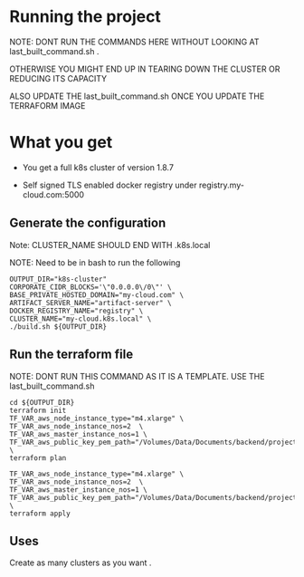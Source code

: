Running the project
==================

NOTE: DONT RUN THE COMMANDS HERE WITHOUT LOOKING AT last_built_command.sh . 

OTHERWISE YOU MIGHT END UP IN TEARING DOWN THE CLUSTER OR REDUCING ITS CAPACITY 

ALSO UPDATE THE last_built_command.sh ONCE YOU UPDATE THE TERRAFORM IMAGE

# What you get

* You get a full k8s cluster of version 1.8.7

* Self signed TLS enabled docker registry under registry.my-cloud.com:5000



## Generate the configuration

Note: CLUSTER_NAME SHOULD END WITH .k8s.local

NOTE: Need to be in bash to run the following

```
OUTPUT_DIR="k8s-cluster"
CORPORATE_CIDR_BLOCKS='\"0.0.0.0\/0\"' \
BASE_PRIVATE_HOSTED_DOMAIN="my-cloud.com" \
ARTIFACT_SERVER_NAME="artifact-server" \
DOCKER_REGISTRY_NAME="registry" \
CLUSTER_NAME="my-cloud.k8s.local" \
./build.sh ${OUTPUT_DIR}

```
## Run the terraform file

NOTE: DONT RUN THIS COMMAND AS IT IS A TEMPLATE. USE THE last_built_command.sh
```
cd ${OUTPUT_DIR}
terraform init
TF_VAR_aws_node_instance_type="m4.xlarge" \
TF_VAR_aws_node_instance_nos=2  \
TF_VAR_aws_master_instance_nos=1 \
TF_VAR_aws_public_key_pem_path="/Volumes/Data/Documents/backend/projects/docs/aws_key_pair" \
terraform plan

TF_VAR_aws_node_instance_type="m4.xlarge" \
TF_VAR_aws_node_instance_nos=2  \
TF_VAR_aws_master_instance_nos=1 \
TF_VAR_aws_public_key_pem_path="/Volumes/Data/Documents/backend/projects/docs/aws_key_pair" \
terraform apply

```


## Uses

Create as many clusters as you want . 
